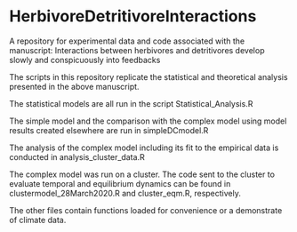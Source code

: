 # HerbivoreDetritivoreInteractions
A repository for experimental data and code associated with the manuscript: Interactions between herbivores and detritivores develop slowly and conspicuously into feedbacks

The scripts in this repository replicate the statistical and theoretical analysis presented in the above manuscript.

The statistical models are all run in the script Statistical_Analysis.R

The simple model and the comparison with the complex model using model results created elsewhere are run in simpleDCmodel.R

The analysis of the complex model including its fit to the empirical data is conducted in analysis_cluster_data.R

The complex model was run on a cluster. The code sent to the cluster to evaluate temporal and equilibrium dynamics can be found in clustermodel_28March2020.R and cluster_eqm.R, respectively.

The other files contain functions loaded for convenience or a demonstrate of climate data.
